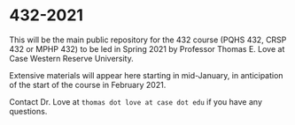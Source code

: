 # 432-2021

This will be the main public repository for the 432 course (PQHS 432, CRSP 432 or MPHP 432) to be led in Spring 2021 by Professor Thomas E. Love at Case Western Reserve University.

Extensive materials will appear here starting in mid-January, in anticipation of the start of the course in February 2021.

Contact Dr. Love at `thomas dot love at case dot edu` if you have any questions.
